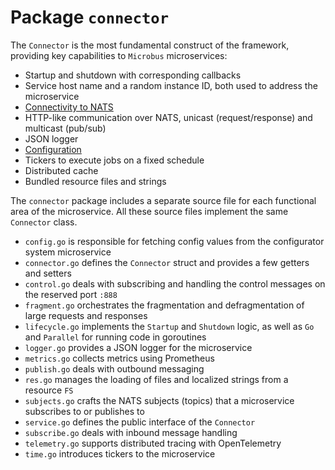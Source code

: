 # Package `connector`

The `Connector` is the most fundamental construct of the framework, providing key capabilities to `Microbus` microservices:

* Startup and shutdown with corresponding callbacks
* Service host name and a random instance ID, both used to address the microservice
* [Connectivity to NATS](../tech/natsconnection.md)
* HTTP-like communication over NATS, unicast (request/response) and multicast (pub/sub)
* JSON logger
* [Configuration](../tech/configuration.md)
* Tickers to execute jobs on a fixed schedule
* Distributed cache
* Bundled resource files and strings

The `connector` package includes a separate source file for each functional area of the microservice. All these source files implement the same `Connector` class.

* `config.go` is responsible for fetching config values from the configurator system microservice
* `connector.go` defines the `Connector` struct and provides a few getters and setters
* `control.go` deals with subscribing and handling the control messages on the reserved port `:888`
* `fragment.go` orchestrates the fragmentation and defragmentation of large requests and responses
* `lifecycle.go` implements the `Startup` and `Shutdown` logic, as well as `Go` and `Parallel` for running code in goroutines
* `logger.go` provides a JSON logger for the microservice
* `metrics.go` collects metrics using Prometheus
* `publish.go` deals with outbound messaging
* `res.go` manages the loading of files and localized strings from a resource `FS`
* `subjects.go` crafts the NATS subjects (topics) that a microservice subscribes to or publishes to
* `service.go` defines the public interface of the `Connector`
* `subscribe.go` deals with inbound message handling
* `telemetry.go` supports distributed tracing with OpenTelemetry
* `time.go` introduces tickers to the microservice
